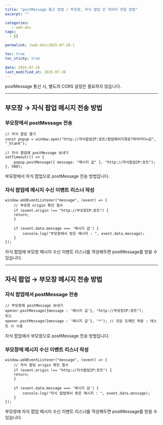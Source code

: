 ```yaml
---
title: "postMessage 통신 방법 / 부모창, 자식 팝업 간 데이터 전달 방법"
excerpt: ""

categories:
   - web-dev
tags:
  - []

permalink: /web-dev/2025-07-28-1

toc: true
toc_sticky: true
 
date: 2025-07-28
last_modified_at: 2025-07-28
---
```


postMessage 통신 시, 별도의 CORS 설정은 필요하지 않습니다.

---

## 부모창 → 자식 팝업 메시지 전송 방법

### 부모창에서 postMessage 전송
```
// 자식 팝업 열기
const popup = window.open("http://자식팝업IP:포트/팝업페이지경로?파라미터=값", "_blank");

// 자식 팝업에 postMessage 보내기
setTimeout(() => {
    popup.postMessage({ message: "메시지 값" }, "http://자식팝업IP:포트");
}, 500);
```
부모창에서 자식 팝업으로 postMessage 전송 방법입니다.

### 자식 팝업에 메시지 수신 이벤트 리스너 작성
```
window.addEventListener("message", (event) => {
    // 부모창 origin 확인 필수
    if (event.origin !== "http://부모창IP:포트") {
    return;
    }

    if (event.data.message === '메시지 값') {
        console.log("부모창에서 받은 메시지 : ", event.data.message);
    }
});
```
자식 팝업에 부모창 메시지 수신 이벤트 리스너를 작성해두면 postMessage를 받을 수 있습니다.

---

## 자식 팝업 → 부모창 메시지 전송 방법

### 자식 팝업에서 postMessage 전송
```
// 부모창에 postMessage 보내기
opener.postMessage({message : '메시지 값'}, "http://부모창IP:포트");
또는
opener.postMessage({message : '메시지 값'}, "*"); // 모든 도메인 허용 : 테스트 시 사용
```
자식 팝업에서 부모창으로 postMessage 전송 방법입니다.

### 부모창에 메시지 수신 이벤트 리스너 작성
```
window.addEventListener("message", (event) => {
    // 자식 팝업 origin 확인 필수
    if (event.origin !== "http://자식팝업IP:포트") {
    return;
    }

    if (event.data.message === '메시지 값') {
        console.log("자식 팝업에서 받은 메시지 : ", event.data.message);
    }
});
```
부모창에 자식 팝업 메시지 수신 이벤트 리스너를 작성해두면 postMessage를 받을 수 있습니다.
